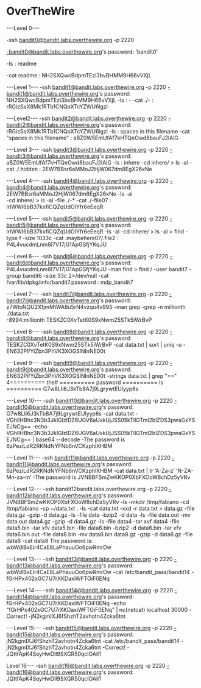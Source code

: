 # OverTheWire
---Level 0---

-ssh bandit0@bandit.labs.overthewire.org -p 2220

-bandit0@bandit.labs.overthewire.org's password: 'bandit0'

-ls : readme

-cat readme : NH2SXQwcBdpmTEzi3bvBHMM9H66vVXjL

---Level 1--- 
-ssh bandit1@bandit.labs.overthewire.org -p 2220
-bandit1@bandit.labs.overthewire.org's password: NH2SXQwcBdpmTEzi3bvBHMM9H66vVXjL
-ls : - 
-cat ./- : rRGizSaX8Mk1RTb1CNQoXTcYZWU6lgzi

---Level2---
-ssh bandit2@bandit.labs.overthewire.org -p 2220
-bandit2@bandit.labs.overthewire.org's password: rRGizSaX8Mk1RTb1CNQoXTcYZWU6lgzi
-ls : spaces in this filename 
-cat "spaces in this filename" : aBZ0W5EmUfAf7kHTQeOwd8bauFJ2lAiG


---Level 3---
-ssh bandit3@bandit.labs.overthewire.org -p 2220
-bandit3@bandit.labs.overthewire.org's password: aBZ0W5EmUfAf7kHTQeOwd8bauFJ2lAiG
-ls : inhere 
-cd inhere/ > ls -al
-cat ./.hidden : 2EW7BBsr6aMMoJ2HjW067dm8EgX26xNe

---Level 4---
-ssh bandit4@bandit.labs.overthewire.org -p 2220
-bandit4@bandit.labs.overthewire.org's password: 2EW7BBsr6aMMoJ2HjW067dm8EgX26xNe
-ls -al  
-cd inhere/ > ls -al 
-file ./-* 
-cat ./-file07 : lrIWWI6bB37kxfiCQZqUdOIYfr6eEeqR

---Level 5---
-ssh bandit5@bandit.labs.overthewire.org -p 2220
-bandit5@bandit.labs.overthewire.org's password: lrIWWI6bB37kxfiCQZqUdOIYfr6eEeqR
-ls -al 
-cd inhere/ > ls -al > find -type f -size 1033c 
-cat .maybehere07/.file2 : P4L4vucdmLnm8I7V17jG1ApGSfjYKqJU

---Level 6---
-ssh bandit6@bandit.labs.overthewire.org -p 2220
-bandit6@bandit.labs.overthewire.org's password: P4L4vucdmLnm8I7V17jG1ApGSfjYKqJU
-man find > find / -user bandit7 -group bandit6 -size 33c 2>/dev/null 
-cat /var/lib/dpkg/info/bandit7.password : mdp_bandit7

---Level 7---
-ssh bandit7@bandit.labs.overthewire.org -p 2220
-bandit7@bandit.labs.overthewire.org's password: z7WtoNQU2XfjmMtWA8u5rN4vzqu4v99S
-man grep 
-grep -n millionth ./data.txt  
-8994:millionth  TESKZC0XvTetK0S9xNwm25STk5iWrBvP

---Level 8---
-ssh bandit8@bandit.labs.overthewire.org -p 2220
-bandit8@bandit.labs.overthewire.org's password: TESKZC0XvTetK0S9xNwm25STk5iWrBvP
-cat data.txt | sort | uniq -u 
-EN632PlfYiZbn3PhVK3XOGSlNInNE00t

---Level 9---
-ssh bandit9@bandit.labs.overthewire.org -p 2220
-bandit9@bandit.labs.overthewire.org's password: EN632PlfYiZbn3PhVK3XOGSlNInNE00t
-strings data.txt | grep "=="
4========== the#
========== password
========== is
========== G7w8LIi6J3kTb8A7j9LgrywtEUlyyp6s

---Level 10---
-ssh bandit10@bandit.labs.overthewire.org -p 2220
-bandit10@bandit.labs.overthewire.org's password: G7w8LIi6J3kTb8A7j9LgrywtEUlyyp6s
-cat data.txt
-VGhlIHBhc3N3b3JkIGlzIDZ6UGV6aUxkUjJSS05kTllGTmI2blZDS3pwaGxYSEJNCg==
-echo VGhlIHBhc3N3b3JkIGlzIDZ6UGV6aUxkUjJSS05kTllGTmI2blZDS3pwaGxYSEJNCg== | base64 --decode
-The password is 6zPeziLdR2RKNdNYFNb6nVCKzphlXHBM

---Level 11---
-ssh bandit11@bandit.labs.overthewire.org -p 2220
-bandit11@bandit.labs.overthewire.org's password: 6zPeziLdR2RKNdNYFNb6nVCKzphlXHBM
-cat data.txt | tr ‘A-Za-z’ ‘N-ZA-Mn-za-m’
-The password is JVNBBFSmZwKKOP0XbFXOoW8chDz5yVRv

---Level 12---
-ssh bandit12bandit.labs.overthewire.org -p 2220
-bandit12@bandit.labs.overthewire.org's password: JVNBBFSmZwKKOP0XbFXOoW8chDz5yVRv
-ls
-mkdir /tmp/fabiano
-cd /tmp/fabiano
-cp ~/data.txt .
-ls
-cat data.txt
-xxd -r data.txt > data.gz
-file data.gz
-gzip -d data.gz
-ls
-file data
-bzip2 -d data
-ls
-file data.out
-mv data.out data4.gz
-gzip -d data4.gz
-ls
-file data4
-tar xvf data4
-file data5.bin
-tar xfv data5.bin
-file data6.bin
-bzip2 -d data6.bin
-tar xfv data6.bin.out
-file data8.bin
-mv data8.bin data8.gz
-gzip -d data8.gz
-file data8
-cat data8 The password is: wbWdlBxEir4CaE8LaPhauuOo6pwRmrDw

---Level 13---
-ssh bandit13@bandit.labs.overthewire.org -p 2220
-bandit13@bandit.labs.overthewire.org's password: wbWdlBxEir4CaE8LaPhauuOo6pwRmrDw
-cat /etc/bandit_pass/bandit14
-fGrHPx402xGC7U7rXKDaxiWFTOiF0ENq

---Level 14---
-ssh bandit14@bandit.labs.overthewire.org -p 2220
-bandit14@bandit.labs.overthewire.org's password: fGrHPx402xGC7U7rXKDaxiWFTOiF0ENq
-echo "fGrHPx402xGC7U7rXKDaxiWFTOiF0ENq" | nc(netcat) localhost 30000
-Correct!
-jN2kgmIXJ6fShzhT2avhotn4Zcka6tnt

---Level 15---
-ssh bandit15@bandit.labs.overthewire.org -p 2220
-bandit15@bandit.labs.overthewire.org's password: jN2kgmIXJ6fShzhT2avhotn4Zcka6tnt
-cat /etc/bandit_pass/bandit14
-jN2kgmIXJ6fShzhT2avhotn4Zcka6tnt
-Correct!
-JQttfApK4SeyHwDlI9SXGR50qclOAil1

Level 16---
-ssh bandit16@bandit.labs.overthewire.org -p 2220
-bandit16@bandit.labs.overthewire.org's password: JQttfApK4SeyHwDlI9SXGR50qclOAil1

